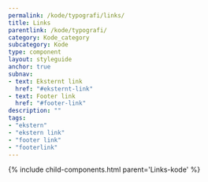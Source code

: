 ```yaml
---
permalink: /kode/typografi/links/
title: Links
parentlink: /kode/typografi/
category: Kode_category
subcategory: Kode
type: component
layout: styleguide
anchor: true
subnav:
- text: Eksternt link
  href: "#eksternt-link"
- text: Footer link
  href: "#footer-link"
description: ""
tags:
- "ekstern"
- "ekstern link"
- "footer link"
- "footerlink"
---
```


{% include child-components.html parent='Links-kode' %}
